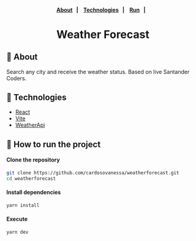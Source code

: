 <h4 align="center">
    <br><br>
    <p align="center">
      <a href="#-about">About</a>&nbsp;&nbsp;&nbsp;|&nbsp;&nbsp;&nbsp;
      <a href="#-technologies">Technologies</a>&nbsp;&nbsp;&nbsp;|&nbsp;&nbsp;&nbsp;
      <a href="#-how-to-run-the-project">Run</a>&nbsp;&nbsp;&nbsp;|&nbsp;&nbsp;&nbsp;
  </p>
</h4>

<h1 align="center">Weather Forecast</h1>


## 🔖 About

Search any city and receive the weather status. Based on live Santander Coders.

## 🚀 Technologies

- [React](https://pt-br.reactjs.org/)
- [Vite](https://vitejs.dev/)
- [WeatherApi](https://github.com/robertoduessmann/weather-api/)

## 🏁 How to run the project

#### Clone the repository

```bash
git clone https://github.com/cardosovanessa/weatherforecast.git
cd weatherforecast
```

#### Install dependencies

```bash
yarn install
```
#### Execute 

```bash
yarn dev
```
